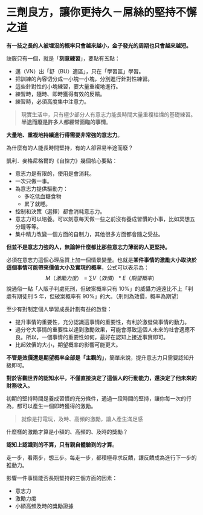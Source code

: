# 三劑良方，讓你更持久－屌絲的堅持不懈之道

**有一技之長的人被埋沒的概率只會越來越小，金子發光的周期也只會越來越短。**

訣竅只有一個，就是「**刻意練習**」，要點有五點：

* 邁（VN）出「舒（BU）適區」，只在「學習區」學習。
* 把訓練的內容切分成一小塊一小塊，分別進行針對性練習。
* 這些針對性的小塊練習，要大量重複地進行。
* 練習時，隨時、即時獲得有效的反饋。
* 練習時，必須高度集中注意力。

> 現實生活中，只有極少部分人有意志力能長時間大量重複枯燥的基礎練習。**半途而廢是許多人都經常面臨的事情**。

**大量地、重複地持續進行得需要非常強的意志力**。

為什麼有的人能長時間堅持，有的人卻容易半途而廢？

凱利．麥格尼格爾的《自控力》幾個核心要點：

* 意志力是有限的，使用是會消耗。
* 一次只做一事。
* 為意志力提供驅動力：
  * 多吃低血糖食物
  * 累了就睡。
* 控制和決策（選擇）都會消耗意志力。
* 意志力可以培養。可以刻意每天做一些之前沒有養成習慣的小事，比如冥想五分鐘等等。
* 集中精力改變一個方面的自制力，其他很多方面都會隨之受益。

**但並不是意志力強的人，無論幹什麼都比那些意志力薄弱的人更堅持。**

必須在意志力這個心理品質上加一個情景變量。也就是**某件事情的激勵大小取決於這個事情可能帶來價值大小及實現的概率**，公式可以表示為：
$$
M（激勵力度）= \sum V（效價）* E（期望概率）
$$
說通俗一點「人販子判處死刑，但破案概率只有 10%」的威懾力遠遠比不上「判處有期徒刑 5 年，但破案概率有 90%」的大。（刑則為效價，概率為期望）

至少有對制定個人學習成長計劃有益的啟發：

* 提升事情的重要性，充分認識這事情的重要性，有利於激發做事情的動力。
* 過分夸大事情的重要性以達到激勵效果，可能會導致這個人未來的社會適應不良。所以，一個事情的重要性如何，最好在認知上接近事實即可。
* 比起效價的大小，期望概率的影響可能更大。

**不管是效價還是期望概率全部是「主觀的」**，簡單來說，提升意志力只需要認知升級即可。

**對於客觀世界的認知水平，不僅直接決定了這個人的行動能力，還決定了他未來的財務收入。**

初期的堅持時間是養成習慣的充分條件，通過一段時間的堅持，讓你每一次的行為，都可以產生一個即時獲得的激勵。

> 就像是打電玩，及時、高頻的激勵，讓人產生滿足感

什麼樣的激勵才算是小額的、高頻的、及時的獎勵？

**認知上認識到的不算，只有親自體驗到的才算**。

走一步，看兩步，想三步。每走一步，都積極尋求反饋，讓反饋成為進行下一步的推動力。

影響一件事情能否長期堅持的三個方面的因素：

* 意志力
* 激勵力度
* 小額高頻及時的獎勵證據

